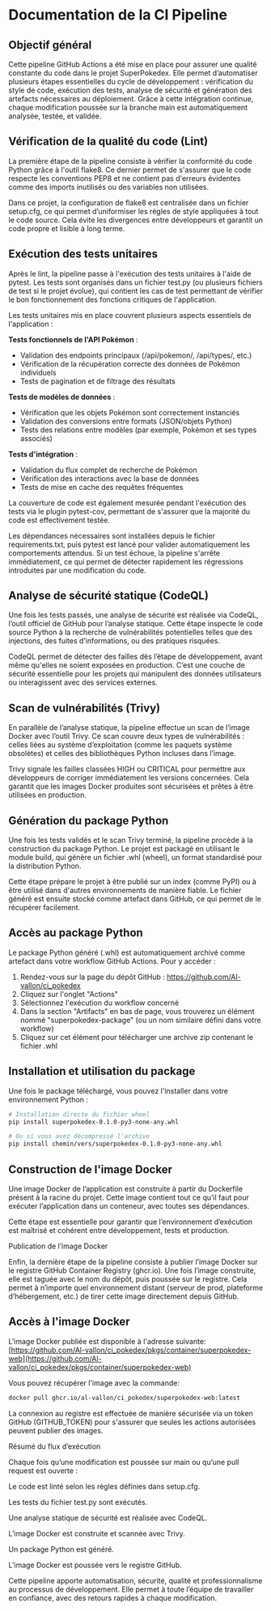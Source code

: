 # Documentation de la CI Pipeline 

## Objectif général

Cette pipeline GitHub Actions a été mise en place pour assurer une qualité constante du code dans le projet SuperPokedex. Elle permet d’automatiser plusieurs étapes essentielles du cycle de développement : vérification du style de code, exécution des tests, analyse de sécurité et génération des artefacts nécessaires au déploiement. Grâce à cette intégration continue, chaque modification poussée sur la branche main est automatiquement analysée, testée, et validée.


## Vérification de la qualité du code (Lint)

La première étape de la pipeline consiste à vérifier la conformité du code Python grâce à l'outil flake8. Ce dernier permet de s'assurer que le code respecte les conventions PEP8 et ne contient pas d'erreurs évidentes comme des imports inutilisés ou des variables non utilisées.

Dans ce projet, la configuration de flake8 est centralisée dans un fichier setup.cfg, ce qui permet d’uniformiser les règles de style appliquées à tout le code source. Cela évite les divergences entre développeurs et garantit un code propre et lisible à long terme.


## Exécution des tests unitaires

Après le lint, la pipeline passe à l'exécution des tests unitaires à l'aide de pytest. Les tests sont organisés dans un fichier test.py (ou plusieurs fichiers de test si le projet évolue), qui contient les cas de test permettant de vérifier le bon fonctionnement des fonctions critiques de l'application.

Les tests unitaires mis en place couvrent plusieurs aspects essentiels de l'application :

**Tests fonctionnels de l'API Pokémon** :
- Validation des endpoints principaux (/api/pokemon/, /api/types/, etc.)
- Vérification de la récupération correcte des données de Pokémon individuels
- Tests de pagination et de filtrage des résultats

**Tests de modèles de données** :
- Vérification que les objets Pokémon sont correctement instanciés
- Validation des conversions entre formats (JSON/objets Python)
- Tests des relations entre modèles (par exemple, Pokémon et ses types associés)

**Tests d'intégration** :
- Validation du flux complet de recherche de Pokémon
- Vérification des interactions avec la base de données
- Tests de mise en cache des requêtes fréquentes

La couverture de code est également mesurée pendant l'exécution des tests via le plugin pytest-cov, permettant de s'assurer que la majorité du code est effectivement testée.

Les dépendances nécessaires sont installées depuis le fichier requirements.txt, puis pytest est lancé pour valider automatiquement les comportements attendus. Si un test échoue, la pipeline s'arrête immédiatement, ce qui permet de détecter rapidement les régressions introduites par une modification du code.


## Analyse de sécurité statique (CodeQL)

Une fois les tests passés, une analyse de sécurité est réalisée via CodeQL, l’outil officiel de GitHub pour l’analyse statique. Cette étape inspecte le code source Python à la recherche de vulnérabilités potentielles telles que des injections, des fuites d’informations, ou des pratiques risquées.

CodeQL permet de détecter des failles dès l’étape de développement, avant même qu'elles ne soient exposées en production. C’est une couche de sécurité essentielle pour les projets qui manipulent des données utilisateurs ou interagissent avec des services externes.


## Scan de vulnérabilités (Trivy)

En parallèle de l’analyse statique, la pipeline effectue un scan de l’image Docker avec l’outil Trivy. Ce scan couvre deux types de vulnérabilités : celles liées au système d’exploitation (comme les paquets système obsolètes) et celles des bibliothèques Python incluses dans l’image.

Trivy signale les failles classées HIGH ou CRITICAL pour permettre aux développeurs de corriger immédiatement les versions concernées. Cela garantit que les images Docker produites sont sécurisées et prêtes à être utilisées en production.


## Génération du package Python

Une fois les tests validés et le scan Trivy terminé, la pipeline procède à la construction du package Python. Le projet est packagé en utilisant le module build, qui génère un fichier .whl (wheel), un format standardisé pour la distribution Python.

Cette étape prépare le projet à être publié sur un index (comme PyPI) ou à être utilisé dans d'autres environnements de manière fiable. Le fichier généré est ensuite stocké comme artefact dans GitHub, ce qui permet de le récupérer facilement.

## Accès au package Python

Le package Python généré (.whl) est automatiquement archivé comme artefact dans votre workflow GitHub Actions. Pour y accéder :

1. Rendez-vous sur la page du dépôt GitHub : https://github.com/Al-vallon/ci_pokedex
2. Cliquez sur l'onglet "Actions"
3. Sélectionnez l'exécution du workflow concerné 
4. Dans la section "Artifacts" en bas de page, vous trouverez un élément nommé "superpokedex-package" (ou un nom similaire défini dans votre workflow)
5. Cliquez sur cet élément pour télécharger une archive zip contenant le fichier .whl

## Installation et utilisation du package

Une fois le package téléchargé, vous pouvez l'installer dans votre environnement Python :

```bash
# Installation directe du fichier wheel
pip install superpokedex-0.1.0-py3-none-any.whl

# Ou si vous avez décompressé l'archive
pip install chemin/vers/superpokedex-0.1.0-py3-none-any.whl
``` 

## Construction de l'image Docker

Une image Docker de l’application est construite à partir du Dockerfile présent à la racine du projet. Cette image contient tout ce qu’il faut pour exécuter l’application dans un conteneur, avec toutes ses dépendances.

Cette étape est essentielle pour garantir que l’environnement d’exécution est maîtrisé et cohérent entre développement, tests et production.

Publication de l’image Docker

Enfin, la dernière étape de la pipeline consiste à publier l’image Docker sur le registre GitHub Container Registry (ghcr.io). Une fois l’image construite, elle est taguée avec le nom du dépôt, puis poussée sur le registre. Cela permet à n’importe quel environnement distant (serveur de prod, plateforme d’hébergement, etc.) de tirer cette image directement depuis GitHub.

## Accès à l'image Docker

L'image Docker publiée est disponible à l'adresse suivante:
[https://github.com/Al-vallon/ci_pokedex/pkgs/container/superpokedex-web](https://github.com/Al-vallon/ci_pokedex/pkgs/container/superpokedex-web)

Vous pouvez récupérer l'image avec la commande:
```bash
docker pull ghcr.io/al-vallon/ci_pokedex/superpokedex-web:latest
```

La connexion au registre est effectuée de manière sécurisée via un token GitHub (GITHUB_TOKEN) pour s'assurer que seules les actions autorisées peuvent publier des images.

Résumé du flux d’exécution

Chaque fois qu’une modification est poussée sur main ou qu’une pull request est ouverte :

Le code est linté selon les règles définies dans setup.cfg.

Les tests du fichier test.py sont exécutés.

Une analyse statique de sécurité est réalisée avec CodeQL.

L’image Docker est construite et scannée avec Trivy.

Un package Python est généré.

L’image Docker est poussée vers le registre GitHub.

Cette pipeline apporte automatisation, sécurité, qualité et professionnalisme au processus de développement. Elle permet à toute l’équipe de travailler en confiance, avec des retours rapides à chaque modification.
